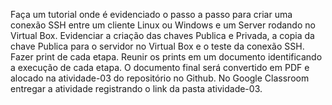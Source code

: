 Faça um tutorial onde é evidenciado o passo a passo para criar uma conexão SSH entre um cliente Linux ou Windows e um Server rodando no Virtual Box. 
Evidenciar a criação das chaves Publica e Privada, a copia da chave Publica para o servidor no Virtual Box e o teste da conexão SSH. 
Fazer print de cada etapa. Reunir os prints em um documento identificando a execução de cada etapa. O documento final será convertido em PDF e alocado na atividade-03 do repositório no Github.
No Google Classroom entregar a atividade registrando o link da pasta atividade-03.
